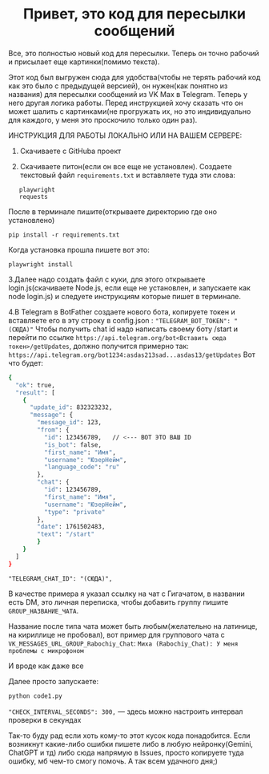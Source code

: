 <h1 align="center">Привет, это код для пересылки сообщений</h1>
Все, это полностью новый код для пересылки. Теперь он точно рабочий и присылает еще картинки(помимо текста).


Этот код был выгружен сюда для удобства(чтобы не терять рабочий код как это было с предыдущей версией), он нужен(как понятно из названия) для пересылки сообщений из VK Max в Telegram. Теперь у него другая логика работы.
Перед инструкцией хочу сказать что он может шалить с картинками(не прогружать их, но это индивидуально для каждого, у меня это проскочило только один раз).

ИНСТРУКЦИЯ ДЛЯ РАБОТЫ ЛОКАЛЬНО ИЛИ НА ВАШЕМ СЕРВЕРЕ:
1. Скачиваете с GitHubа проект
   
2. Скачиваете питон(если он все еще не установлен).
   Cоздаете текстовый файл `requirements.txt` и вставляете туда эти слова:
```
   playwright
   requests
```

После в терминале пишите(открываете директорию где оно установлено)

```
pip install -r requirements.txt
```

Когда установка прошла пишете вот это:  

```
playwright install
```

3.Далее надо создать файл с куки, для этого открываете login.js(скачиваете Node.js, если еще не установлен, и запускаете как node login.js) и следуете инструкциям которые пишет в терминале.

4.В Telegram в BotFather создаете нового бота, копируете токен и вставляете его в эту строку в config.json :
`
"TELEGRAM_BOT_TOKEN": "(СЮДА)"
`
Чтобы получить chat id надо написать своему боту /start и перейти по ссылке `https://api.telegram.org/bot<Вставить сюда токен>/getUpdates`, должно получится примерно так: `https://api.telegram.org/bot1234:asdas213sad...asdas13/getUpdates`
Вот что будет:
```bash
{
  "ok": true,
  "result": [
    {
      "update_id": 832323232,
      "message": {
        "message_id": 123,
        "from": {
          "id": 123456789,   // <--- ВОТ ЭТО ВАШ ID
          "is_bot": false,
          "first_name": "Имя",
          "username": "ЮзерНейм",
          "language_code": "ru"
        },
        "chat": {
          "id": 123456789,
          "first_name": "Имя",
          "username": "ЮзерНейм",
          "type": "private"
        },
        "date": 1761502483,
        "text": "/start"
        }
    }
  ]
}
```

`"TELEGRAM_CHAT_ID": "(СЮДА)",`

В качестве примера я указал ссылку на чат с Гигачатом, в названии есть DM, это личная переписка, чтобы добавить группу пишите `GROUP_НАЗВАНИЕ_ЧАТА`.

Название после типа чата может быть любым(желательно на латинице, на кириллице не пробовал), вот пример для группового чата c `VK_MESSAGES_URL_GROUP_Rabochiy_Chat`:
`
Миха (Rabochiy_Chat):
У меня проблемы с микрофоном
`

И вроде как даже все

Далее просто запускаете:
```Python
python code1.py
```

`"CHECK_INTERVAL_SECONDS": 300,` — здесь можно настроить интервал проверки в секундах

Так-то буду рад если хоть кому-то этот кусок кода понадобится.
Если возникнут какие-либо ошибки пишете либо в любую нейронку(Gemini, ChatGPT и тд) либо сюда напрямую в Issues, просто копируете туда ошибку, мб чем-то смогу помочь.
А так всем удачного дня;)
